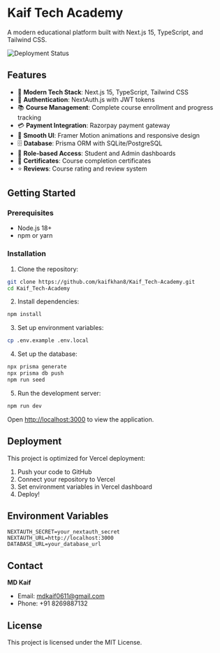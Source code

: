 # Kaif Tech Academy

A modern educational platform built with Next.js 15, TypeScript, and Tailwind CSS.

![Deployment Status](https://img.shields.io/badge/deployment-ready-brightgreen)

## Features

- 🚀 **Modern Tech Stack**: Next.js 15, TypeScript, Tailwind CSS
- 🔐 **Authentication**: NextAuth.js with JWT tokens
- 📚 **Course Management**: Complete course enrollment and progress tracking
- 💳 **Payment Integration**: Razorpay payment gateway
- 🎨 **Smooth UI**: Framer Motion animations and responsive design
- 🗄️ **Database**: Prisma ORM with SQLite/PostgreSQL
- 👥 **Role-based Access**: Student and Admin dashboards
- 📜 **Certificates**: Course completion certificates
- ⭐ **Reviews**: Course rating and review system

## Getting Started

### Prerequisites

- Node.js 18+ 
- npm or yarn

### Installation

1. Clone the repository:
```bash
git clone https://github.com/kaifkhan8/Kaif_Tech-Academy.git
cd Kaif_Tech-Academy
```

2. Install dependencies:
```bash
npm install
```

3. Set up environment variables:
```bash
cp .env.example .env.local
```

4. Set up the database:
```bash
npx prisma generate
npx prisma db push
npm run seed
```

5. Run the development server:
```bash
npm run dev
```

Open [http://localhost:3000](http://localhost:3000) to view the application.

## Deployment

This project is optimized for Vercel deployment:

1. Push your code to GitHub
2. Connect your repository to Vercel
3. Set environment variables in Vercel dashboard
4. Deploy!

## Environment Variables

```env
NEXTAUTH_SECRET=your_nextauth_secret
NEXTAUTH_URL=http://localhost:3000
DATABASE_URL=your_database_url
```

## Contact

**MD Kaif**
- Email: mdkaif0611@gmail.com
- Phone: +91 8269887132

## License

This project is licensed under the MIT License.